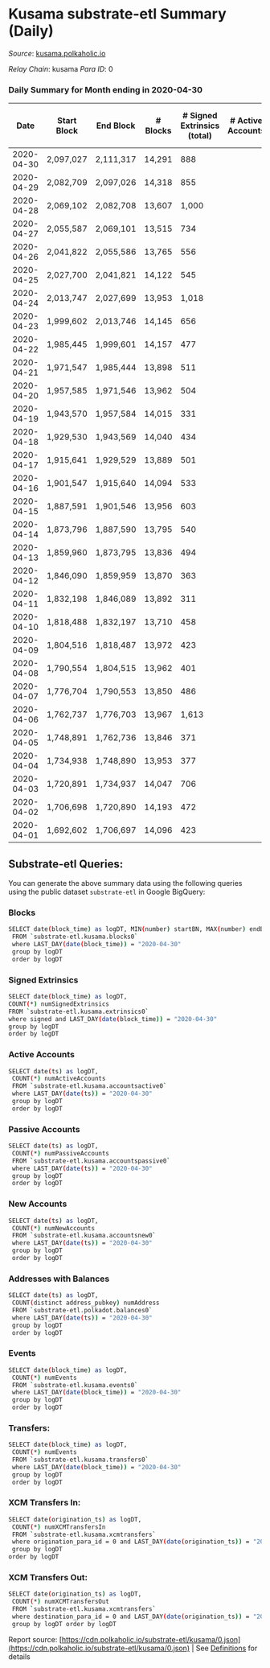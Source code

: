 # Kusama substrate-etl Summary (Daily)

_Source_: [kusama.polkaholic.io](https://kusama.polkaholic.io)

*Relay Chain*: kusama
*Para ID*: 0



### Daily Summary for Month ending in 2020-04-30


| Date | Start Block | End Block | # Blocks | # Signed Extrinsics (total) | # Active Accounts | # Passive | # New | # Addresses with Balances | # Events | # Transfers | # XCM Transfers In | # XCM Transfers Out | Issues | 
| ---- | ----------- | --------- | -------- | --------------------------- | ----------------- | --------- | ----- | ------------------------- | -------- | ----------- | ------------------ | ------------------- | ------ |
| 2020-04-30 | 2,097,027 | 2,111,317 | 14,291 | 888 |  |  |  | 8,085 | 51,123 | 460 ($41,348,410.09) |   |   |  |
| 2020-04-29 | 2,082,709 | 2,097,026 | 14,318 | 855 |  |  |  |  | 49,916 | 333 ($35,195,687.33) |   |   |  |
| 2020-04-28 | 2,069,102 | 2,082,708 | 13,607 | 1,000 |  |  |  |  | 52,992 | 279 ($2,254,067.64) |   |   |  |
| 2020-04-27 | 2,055,587 | 2,069,101 | 13,515 | 734 |  |  |  |  | 45,233 | 360 ($3,012,175.04) |   |   |  |
| 2020-04-26 | 2,041,822 | 2,055,586 | 13,765 | 556 |  |  |  |  | 43,120 | 325 ($31,632,040.96) |   |   |  |
| 2020-04-25 | 2,027,700 | 2,041,821 | 14,122 | 545 |  |  |  |  | 44,612 | 287 ($18,728,722.26) |   |   |  |
| 2020-04-24 | 2,013,747 | 2,027,699 | 13,953 | 1,018 |  |  |  |  | 46,880 | 534 ($92,725,318.00) |   |   |  |
| 2020-04-23 | 1,999,602 | 2,013,746 | 14,145 | 656 |  |  |  |  | 46,301 | 378 ($17,602,153.19) |   |   |  |
| 2020-04-22 | 1,985,445 | 1,999,601 | 14,157 | 477 |  |  |  |  | 44,192 | 272 ($10,850,854.95) |   |   |  |
| 2020-04-21 | 1,971,547 | 1,985,444 | 13,898 | 511 |  |  |  |  | 46,127 | 230 ($796,698.85) |   |   |  |
| 2020-04-20 | 1,957,585 | 1,971,546 | 13,962 | 504 |  |  |  |  | 44,032 | 303 ($28,675,884.43) |   |   |  |
| 2020-04-19 | 1,943,570 | 1,957,584 | 14,015 | 331 |  |  |  |  | 42,918 | 136 ($2,559,611.20) |   |   |  |
| 2020-04-18 | 1,929,530 | 1,943,569 | 14,040 | 434 |  |  |  |  | 43,588 | 198 ($1,971,404.26) |   |   |  |
| 2020-04-17 | 1,915,641 | 1,929,529 | 13,889 | 501 |  |  |  |  | 42,604 | 227 ($9,330,336.24) |   |   |  |
| 2020-04-16 | 1,901,547 | 1,915,640 | 14,094 | 533 |  |  |  |  | 43,383 | 293 ($9,386,005.40) |   |   |  |
| 2020-04-15 | 1,887,591 | 1,901,546 | 13,956 | 603 |  |  |  |  | 45,122 | 337 ($5,561,919.14) |   |   |  |
| 2020-04-14 | 1,873,796 | 1,887,590 | 13,795 | 540 |  |  |  |  | 43,207 | 289 ($6,892,401.01) |   |   |  |
| 2020-04-13 | 1,859,960 | 1,873,795 | 13,836 | 494 |  |  |  |  | 43,255 | 293 ($7,434,229.95) |   |   |  |
| 2020-04-12 | 1,846,090 | 1,859,959 | 13,870 | 363 |  |  |  |  | 41,688 | 234 ($8,600,582.28) |   |   |  |
| 2020-04-11 | 1,832,198 | 1,846,089 | 13,892 | 311 |  |  |  |  | 42,120 | 196 ($5,379,345.47) |   |   |  |
| 2020-04-10 | 1,818,488 | 1,832,197 | 13,710 | 458 |  |  |  |  | 43,666 | 225 ($27,945,925.14) |   |   |  |
| 2020-04-09 | 1,804,516 | 1,818,487 | 13,972 | 423 |  |  |  |  | 42,955 | 190 ($40,822,515.75) |   |   |  |
| 2020-04-08 | 1,790,554 | 1,804,515 | 13,962 | 401 |  |  |  |  | 43,709 | 208 ($8,409,715.77) |   |   |  |
| 2020-04-07 | 1,776,704 | 1,790,553 | 13,850 | 486 |  |  |  |  | 43,044 | 181 ($9,003,045.43) |   |   |  |
| 2020-04-06 | 1,762,737 | 1,776,703 | 13,967 | 1,613 |  |  |  |  | 49,800 | 1,350 ($3,232,693.66) |   |   |  |
| 2020-04-05 | 1,748,891 | 1,762,736 | 13,846 | 371 |  |  |  |  | 42,515 | 205 ($16,872,568.33) |   |   |  |
| 2020-04-04 | 1,734,938 | 1,748,890 | 13,953 | 377 |  |  |  |  | 43,013 | 219 ($5,606,953.93) |   |   |  |
| 2020-04-03 | 1,720,891 | 1,734,937 | 14,047 | 706 |  |  |  |  | 44,867 | 436 ($46,321,982.33) |   |   |  |
| 2020-04-02 | 1,706,698 | 1,720,890 | 14,193 | 472 |  |  |  |  | 44,254 | 226 ($30,192,810.43) |   |   |  |
| 2020-04-01 | 1,692,602 | 1,706,697 | 14,096 | 423 |  |  |  |  | 44,905 | 153 ($15,686,981.44) |   |   |  |

## Substrate-etl Queries:
You can generate the above summary data using the following queries using the public dataset `substrate-etl` in Google BigQuery:

### Blocks
```bash
SELECT date(block_time) as logDT, MIN(number) startBN, MAX(number) endBN, COUNT(*) numBlocks 
 FROM `substrate-etl.kusama.blocks0`  
 where LAST_DAY(date(block_time)) = "2020-04-30" 
 group by logDT 
 order by logDT
```

### Signed Extrinsics
```bash
SELECT date(block_time) as logDT, 
COUNT(*) numSignedExtrinsics 
FROM `substrate-etl.kusama.extrinsics0`  
where signed and LAST_DAY(date(block_time)) = "2020-04-30" 
group by logDT 
order by logDT
```

### Active Accounts
```bash
SELECT date(ts) as logDT, 
 COUNT(*) numActiveAccounts 
 FROM `substrate-etl.kusama.accountsactive0` 
 where LAST_DAY(date(ts)) = "2020-04-30" 
 group by logDT 
 order by logDT
```

### Passive Accounts
```bash
SELECT date(ts) as logDT, 
 COUNT(*) numPassiveAccounts 
 FROM `substrate-etl.kusama.accountspassive0` 
 where LAST_DAY(date(ts)) = "2020-04-30" 
 group by logDT 
 order by logDT
```

### New Accounts
```bash
SELECT date(ts) as logDT, 
 COUNT(*) numNewAccounts 
 FROM `substrate-etl.kusama.accountsnew0` 
 where LAST_DAY(date(ts)) = "2020-04-30" 
 group by logDT
 order by logDT
```

### Addresses with Balances
```bash
SELECT date(ts) as logDT,
 COUNT(distinct address_pubkey) numAddress 
 FROM `substrate-etl.polkadot.balances0` 
 where LAST_DAY(date(ts)) = "2020-04-30" 
 group by logDT 
 order by logDT
```

### Events
```bash
SELECT date(block_time) as logDT, 
 COUNT(*) numEvents 
 FROM `substrate-etl.kusama.events0` 
 where LAST_DAY(date(block_time)) = "2020-04-30" 
 group by logDT 
 order by logDT
```

### Transfers:
```bash
SELECT date(block_time) as logDT, 
 COUNT(*) numEvents 
 FROM `substrate-etl.kusama.transfers0` 
 where LAST_DAY(date(block_time)) = "2020-04-30" 
 group by logDT 
 order by logDT
```

### XCM Transfers In:
```bash
SELECT date(origination_ts) as logDT, 
 COUNT(*) numXCMTransfersIn 
 FROM `substrate-etl.kusama.xcmtransfers` 
 where origination_para_id = 0 and LAST_DAY(date(origination_ts)) = "2020-04-30" 
 group by logDT 
order by logDT
```

### XCM Transfers Out:
```bash
SELECT date(origination_ts) as logDT, 
 COUNT(*) numXCMTransfersOut 
 FROM `substrate-etl.kusama.xcmtransfers` 
 where destination_para_id = 0 and LAST_DAY(date(origination_ts)) = "2020-04-30" 
 group by logDT order by logDT
```


Report source: [https://cdn.polkaholic.io/substrate-etl/kusama/0.json](https://cdn.polkaholic.io/substrate-etl/kusama/0.json) | See [Definitions](/DEFINITIONS.md) for details
